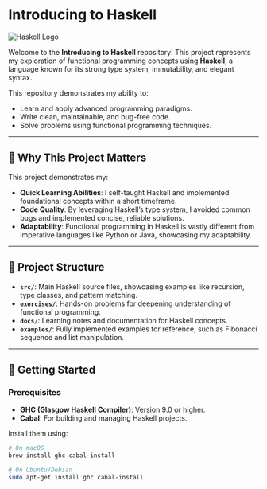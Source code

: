 # Introducing to Haskell

![Haskell Logo](https://upload.wikimedia.org/wikipedia/commons/1/1c/Haskell-Logo.svg)

Welcome to the **Introducing to Haskell** repository! This project represents my exploration of functional programming concepts using **Haskell**, a language known for its strong type system, immutability, and elegant syntax.

This repository demonstrates my ability to:
- Learn and apply advanced programming paradigms.
- Write clean, maintainable, and bug-free code.
- Solve problems using functional programming techniques.

---

## 🌟 Why This Project Matters
This project demonstrates my:
- **Quick Learning Abilities**: I self-taught Haskell and implemented foundational concepts within a short timeframe.
- **Code Quality**: By leveraging Haskell’s type system, I avoided common bugs and implemented concise, reliable solutions.
- **Adaptability**: Functional programming in Haskell is vastly different from imperative languages like Python or Java, showcasing my adaptability.

---

## 📂 Project Structure
- **`src/`**: Main Haskell source files, showcasing examples like recursion, type classes, and pattern matching.
- **`exercises/`**: Hands-on problems for deepening understanding of functional programming.
- **`docs/`**: Learning notes and documentation for Haskell concepts.
- **`examples/`**: Fully implemented examples for reference, such as Fibonacci sequence and list manipulation.

---

## 🚀 Getting Started

### Prerequisites
- **GHC (Glasgow Haskell Compiler)**: Version 9.0 or higher.
- **Cabal**: For building and managing Haskell projects.

Install them using:
```bash
# On macOS
brew install ghc cabal-install

# On Ubuntu/Debian
sudo apt-get install ghc cabal-install
